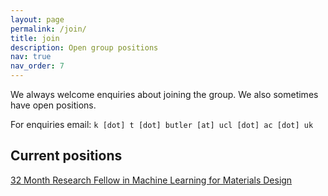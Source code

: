 ```yaml
---
layout: page
permalink: /join/
title: join
description: Open group positions
nav: true
nav_order: 7
---
```


We always welcome enquiries about joining the group. We also sometimes have open positions.

For enquiries email: `k [dot] t [dot] butler [at] ucl [dot] ac [dot] uk`

## Current positions

[32 Month Research Fellow in Machine Learning for Materials Design](https://www.ucl.ac.uk/work-at-ucl/search-ucl-jobs/details?nPostingId=10122&nPostingTargetId=24107&id=Q1KFK026203F3VBQBLO8M8M07&LG=UK&languageSelect=UK&mask=ext)
